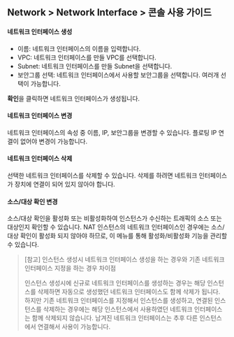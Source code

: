 ## Network > Network Interface > 콘솔 사용 가이드


#### 네트워크 인터페이스 생성

* 이름: 네트워크 인터페이스의 이름을 입력합니다.
* VPC: 네트워크 인터페이스를 만들 VPC를 선택합니다.
* Subnet: 네트워크 인터페이스를 만들 Subnet을 선택합니다.
* 보안그룹 선택: 네트워크 인터페이스에서 사용할 보안그룹을 선택합니다. 여러개 선택이 가능합니다.

**확인**을 클릭하면 네트워크 인터페이스가 생성됩니다.

#### 네트워크 인터페이스 변경
네트워크 인터페이스의 속성 중 이름, IP, 보안그룹을 변경할 수 있습니다.
플로팅 IP 연결이 없어야 변경이 가능합니다.

#### 네트워크 인터페이스 삭제
선택한 네트워크 인터페이스를 삭제할 수 있습니다.
삭제를 하려면 네트워크 인터페이스가 장치에 연결이 되어 있지 않아야 합니다.

#### 소스/대상 확인 변경
소스/대상 확인을 활성화 또는 비활성화하여 인스턴스가 수신하는 트래픽의 소스 또는 대상인지 확인할 수 있습니다.
NAT 인스턴스의 네트워크 인터페이스인 경우에는 소스/대상 확인이 활성화 되지 않아야 하므로, 이 메뉴를 통해 활성화/비활성화 기능을 관리할 수 있습니다.

> [참고] 인스턴스 생성시 네트워크 인터페이스 생성을 하는 경우와 기존 네트워크 인터페이스 지정을 하는 경우 차이점
>
> 인스턴스 생성시에 신규로 네트워크 인터페이스를 생성하는 경우는 해당 인스턴스를 삭제하면 자동으로 생성했던 네트워크 인터페이스도 함께 삭제가 됩니다.
> 하지만 기존 네트워크 인터페이스를 지정해서 인스턴스를 생성하고, 연결된 인스턴스를 삭제하는 경우에는 해당 인스턴스에서 사용하였던 네트워크 인터페이스는 함께 삭제되지 않습니다. 남겨진 네트워크 인터페이스는 추후 다른 인스턴스에서 연결해서 사용이 가능합니다.
